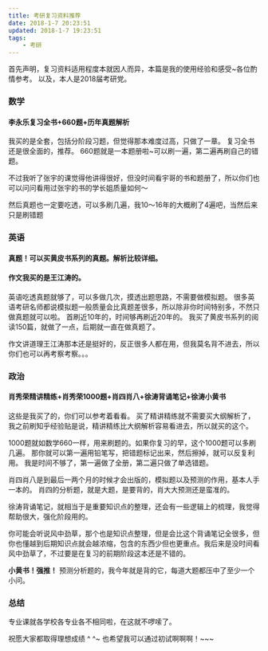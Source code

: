 ```yaml
---
title: 考研复习资料推荐
date: 2018-1-7 20:23:51
updated: 2018-1-7 19:23:51
tags:
    - 考研
---
```


首先声明，复习资料适用程度本就因人而异，本篇是我的使用经验和感受~各位酌情参考。
以及，本人是2018届考研党。

<!-- more -->
### 数学
#### 李永乐复习全书+660题+历年真题解析

我买的是全套，包括分阶段习题，但觉得那本难度过高，只做了一章。
复习全书还是很全面的，推荐。
660题就是一本题册啦~可以刷一遍，第二遍再刷自己的错题。

不过我听了张宇的课觉得他讲得很好，但没时间看宇哥的书和题册了，所以你们也可以问问看用过张宇的书的学长姐质量如何～

然后真题也一定要吃透，可以多刷几遍，我10～16年的大概刷了4遍吧，当然后来只是刷错题

### ‌英语
#### 真题！可以买黄皮书系列的真题。解析比较详细。
#### 作文我买的是王江涛的。
英语吃透真题就够了，可以多做几次，摸透出题思路，不需要做模拟题。
很多英语考研名师都说模拟题一般质量会比真题差很多，所以除非你时间特别多，不然只做真题就可以啦。
首刷近10年的，时间够再刷近20年的。
我买了黄皮书系列的阅读150篇，就做了一点，后期就一直在做真题了。

作文讲道理王江涛那本还是挺好的，反正很多人都在用，但我莫名背不进去，所以你们也可以再考察考察。。。

### ‌政治
#### 肖秀荣精讲精练+肖秀荣1000题+肖四肖八+徐涛背诵笔记+徐涛小黄书
这些是我买了的，你们可以参考着看看。
买了精讲精练就不需要买大纲解析了，我之前刷知乎经验贴是说，精讲精练比大纲解析容易看进去，所以就买的这个。

1000题就如数学660一样，用来刷题的。如果你复习的早，这个1000题可以多刷几遍。
那你就可以第一遍用铅笔写，把错题标记出来，然后擦掉，就可以反复利用。
我是时间不够了，第一遍做了全册，第二遍只做了单选错题。

肖四肖八是到最后一两个月的时候才会出版的，模拟题以及预测的作用，基本人手一本的。
肖四的分析题，就是大题，是要背的，肖大大预测还是蛮准的。

徐涛背诵笔记，就相当于是重要知识点的整理，还会有一些逻辑上的梳理，我觉得帮助很大，强化阶段用的。

你可能会听说风中劲草，那个也是知识点整理，但是会比这个背诵笔记全很多，但你也懂越到后期知识点就会越浓缩，包含的东西少但也更重点。我后来是没时间看风中劲草了，不过要是在复习的前期阶段这本还是不错的。

**小黄书！强推！** 预测分析题的，我今年就是背的它，每道大题都压中了至少一个小问。

### 总结
专业课就各学校各专业各不相同啦，在这就不啰嗦了。

祝愿大家都取得理想成绩 ^ ^~
也希望我可以通过初试啊啊啊！~~~
